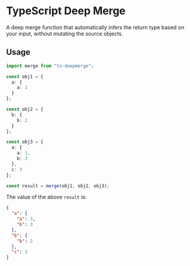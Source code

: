 TypeScript Deep Merge
=====================

A deep merge function that automatically infers the return type based on your input,
without mutating the source objects.


Usage
-----
```typescript jsx
import merge from "ts-deepmerge";

const obj1 = {
  a: {
    a: 1
  }
};

const obj2 = {
  b: {
    b: 2
  }
};

const obj3 = {
  a: {
    a: 3,
    b: 3
  },
  c: 3
};

const result = merge(obj1, obj2, obj3);
```

The value of the above `result` is:
```json
{
  "a": {
    "a": 3,
    "b": 3
  },
  "b": {
    "b": 2
  },
  "c": 3
}
```
